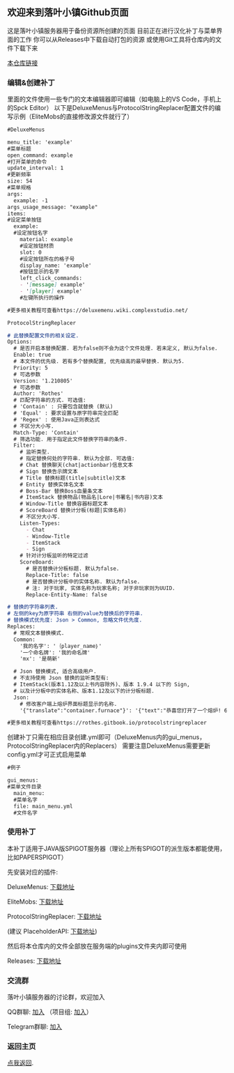 ## 欢迎来到落叶小镇Github页面

这是落叶小镇服务器用于备份资源所创建的页面
目前正在进行汉化补丁与菜单界面的工作
你可以从Releases中下载自动打包的资源
或使用Git工具将仓库内的文件下载下来

<a href="https://github.com/DeadBoy2537/LTSProjects" target="_blank">本仓库链接</a>

### 编辑&创建补丁

里面的文件使用一些专门的文本编辑器即可编辑（如电脑上的VS Code，手机上的Spck Editor）
以下是DeluxeMenus与ProtocolStringReplacer配置文件的编写示例（EliteMobs的直接修改源文件就行了）

```markdown
#DeluxeMenus

menu_title: 'example'
#菜单标题
open_command: example
#打开菜单的命令
update_interval: 1
#更新频率
size: 54
#菜单规格
args:
  example: -1
args_usage_message: "example"
items:
#设定菜单按钮
  example:
  #设定按钮名字
    material: example
    #设定按钮材质
    slot: 0
    #设定按钮所在的格子号
    display_name: 'example'
    #按钮显示的名字
    left_click_commands:
    - '[message] example'
    - '[player] example'
    #左键所执行的操作

#更多相关教程可查看https://deluxemenu.wiki.complexstudio.net/
```

```markdown
ProtocolStringReplacer

# 此替换配置文件的相关设定.
Options:
  # 是否开启本替换配置. 若为false则不会为这个文件处理. 若未定义, 默认为false.
  Enable: true
  # 本文件的优先级. 若有多个替换配置, 优先级高的最早替换. 默认为5.
  Priority: 5
  # 可选参数
  Version: '1.210805'
  # 可选参数
  Author: 'Rothes'
  # 匹配字符串的方式. 可选值:
  # 'Contain' : 只要包含就替换 (默认)
  # 'Equal' : 要求设置与原字符串完全匹配
  # 'Regex' : 使用Java正则表达式
  # 不区分大小写.
  Match-Type: 'Contain'
  # 筛选功能. 用于指定此文件替换字符串的条件.
  Filter:
    # 监听类型.
    # 指定替换何处的字符串. 默认为全部. 可选值:
    # Chat 替换聊天(chat|actionbar)信息文本
    # Sign 替换告示牌文本
    # Title 替换标题(title|subtitle)文本
    # Entity 替换实体名文本
    # Boss-Bar 替换Boss血量条文本
    # ItemStack 替换物品(物品名|Lore|书署名|书内容)文本
    # Window-Title 替换容器标题文本
    # ScoreBoard 替换计分板(标题|实体名称)
    # 不区分大小写.
    Listen-Types:
      - Chat
      - Window-Title
      - ItemStack
      - Sign
    # 针对计分板监听的特定过滤
    ScoreBoard:
      # 是否替换计分板标题. 默认为false.
      Replace-Title: false
      # 是否替换计分板中的实体名称. 默认为false.
      # 注: 对于玩家, 实体名称为玩家名称; 对于非玩家则为UUID.
      Replace-Entity-Name: false

# 替换的字符串列表.
# 左侧的key为原字符串 右侧的value为替换后的字符串.
# 替换模式优先度: Json > Common, 忽略文件优先度.
Replaces:
  # 常规文本替换模式.
  Common:
    '我的名字': '｛player_name｝'
    '一个命名牌': '我的命名牌'
    'mx': '是萌新'

  # Json 替换模式, 适合高级用户.
  # 不支持使用 Json 替换的监听类型有:
  # ItemStack(版本1.12及以上书内容除外)、版本 1.9.4 以下的 Sign,
  # 以及计分板中的实体名称、版本1.12及以下的计分板标题.
  Json:
    # 修改客户端上熔炉界面标题显示的名称.
    '{"translate":"container.furnace"}': '{"text":"恭喜您打开了一个熔炉! 666!"}'

#更多相关教程可查看https://rothes.gitbook.io/protocolstringreplacer
```

创建补丁只需在相应目录创建.yml即可（DeluxeMenus内的gui_menus，ProtocolStringReplacer内的Replacers）
需要注意DeluxeMenus需要更新config.yml才可正式启用菜单

```markdown
#例子

gui_menus:
#菜单文件目录
  main_menu:
  #菜单名字
  file: main_menu.yml
  #文件名字
```

### 使用补丁

本补丁适用于JAVA版SPIGOT服务器（理论上所有SPIGOT的派生版本都能使用，比如PAPERSPIGOT）

先安装对应的插件:

DeluxeMenus: <a href="https://www.spigotmc.org/resources/deluxemenus.11734/" target="_blank">下载地址</a>

EliteMobs: <a href="https://www.spigotmc.org/resources/⚔elitemobs⚔.40090/" target="_blank">下载地址</a>

ProtocolStringReplacer: <a href="https://www.spigotmc.org/resources/protocolstringreplacer.96573/" target="_blank">下载地址</a>

(建议 PlaceholderAPI: <a href="https://www.spigotmc.org/resources/placeholderapi.6245/" target="_blank">下载地址</a>)

然后将本仓库内的文件全部放在服务端的plugins文件夹内即可使用

Releases: <a href="https://github.com/DeadBoy2537/LTSProjects/releases/latest" target="_blank">下载地址</a>

### 交流群

落叶小镇服务器的讨论群，欢迎加入

QQ群聊: <a href="https://jq.qq.com/?_wv=1027&k=nC0T6Jua" target="_blank">加入</a> （项目组: <a href="https://jq.qq.com/?_wv=1027&k=vmq91hTr" target="_blank">加入</a>）

Telegram群聊: <a href="https://t.me/+V4iovZgXfEp2c62B" target="_blank">加入</a>

### 返回主页

[点我返回](https://deadboy2537.github.io/).